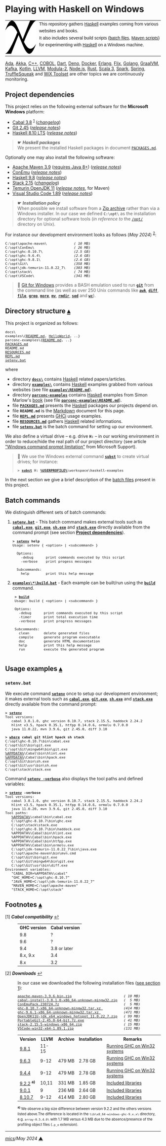 # <span id="top">Playing with Haskell on Windows</span>

<table style="font-family:Helvetica,Arial;line-height:1.6;">
  <tr>
  <td style="border:0;padding:0 10px 0 0;min-width:100px;"><a href="https://www.haskell.org/" rel="external"><img style="border:0;" src="./docs/images/Double_lambda.png" width="100" alt="Haskell project"/></a></td>
  <td style="border:0;padding:0;vertical-align:text-top;">This repository gathers <a href="https://www.haskell.org/" rel="external">Haskell</a> examples coming from various websites and books.<br/>
  It also includes several build scripts (<a href="https://en.wikibooks.org/wiki/Windows_Batch_Scripting" rel="external">batch files</a>, <a href="https://maven.apache.org/guides/introduction/introduction-to-the-pom.html">Maven scripts</a>) for experimenting with <a href="https://www.haskell.org/" rel="external">Haskell</a> on a Windows machine.
  </td>
  </tr>
</table>

[Ada][ada_examples], [Akka][akka_examples], [C++][cpp_examples], [COBOL][cobol_examples], [Dart][dart_examples], [Deno][deno_examples], [Docker][docker_examples], [Erlang][erlang_examples], [Flix][flix_examples], [Golang][golang_examples], [GraalVM][graalvm_examples], [Kafka][kafka_examples], [Kotlin][kotlin_examples], [LLVM][llvm_examples], [Modula-2][m2_examples], [Node.js][nodejs_examples], [Rust][rust_examples], [Scala 3][scala3_examples], [Spark][spark_examples], [Spring][spring_examples], [TruffleSqueak][trufflesqueak_examples] and [WiX Toolset][wix_examples] are other topics we are continuously monitoring.

## <span id="proj_deps">Project dependencies</span>

This project relies on the following external software for the **Microsoft Windows** platform:

- [Cabal 3.8][cabal_downloads] <sup id="anchor_01">[1](#footnote_01)</sup> ([*changelog*][cabal_changelog])
- [Git 2.45][git_downloads] ([*release notes*][git_relnotes])
- [Haskell 8.10 LTS][haskell_lts_downloads] ([*release notes*][haskell_lts_relnotes])

> **&#9755;** ***Haskell packages***<br/>
> We present the installed Haskell packages in document [`PACKAGES.md`](./PACKAGES.md).

Optionally one may also install the following software:

- [Apache Maven 3.9][apache_maven] ([requires Java 8+][apache_maven_history])  ([*release notes*][apache_maven_relnotes])
- [ConEmu][conemu_downloads] ([*release notes*][conemu_relnotes])
- [Haskell 9.8][haskell_latest_downloads] ([*release notes*][haskell_latest_relnotes])
- [Stack 2.15][stack_downloads] ([*changelog*][stack_changelog])
- [Temurin OpenJDK 11][temurin_openjdk11] ([*release notes*][temurin_openjdk11_relnotes], for Maven)
- [Visual Studio Code 1.89][vscode_downloads] ([*release notes*][vscode_relnotes])

> **&#9755;** ***Installation policy***<br/>
> When possible we install software from a [Zip archive][zip_archive] rather than via a Windows installer. In our case we defined **`C:\opt\`** as the installation directory for optional software tools (*in reference to* the [`/opt/`][unix_opt] directory on Unix).

For instance our development environment looks as follows (*May 2024*) <sup id="anchor_02">[2](#footnote_02)</sup>:

<pre style="font-size:80%;">
C:\opt\apache-maven\             <i>( 10 MB)</i>
C:\opt\ConEmu\                   <i>( 26 MB)</i>
C:\opt\ghc-8.10.7\               <i>(2.5 GB)</i>
C:\opt\ghc-9.6.4\                <i>(2.6 GB)</i>
C:\opt\ghc-9.8.1\                <i>(2.6 GB)</i>
C:\opt\Git\                      <i>(358 MB)</i>
C:\opt\jdk-temurin-11.0.22_7\    <i>(303 MB)</i>
C:\opt\stack\                    <i>( 74 MB)</i>
C:\opt\VSCode\                   <i>(341 MB)</i>
</pre>

<!--
> **:mag_right:** GHC features two backends: the default native code generator (option `-fasm`) and the LLVM (version 7) code generator (option `-fllvm`). The C code generator is deprecated since GHC 7.0.
-->

> **:mag_right:** [Git for Windows][git_downloads] provides a BASH emulation used to run [**`git`**][git_cli] from the command line (as well as over 250 Unix commands like [**`awk`**][man1_awk], [**`diff`**][man1_diff], [**`file`**][man1_file], [**`grep`**][man1_grep], [**`more`**][man1_more], [**`mv`**][man1_mv], [**`rmdir`**][man1_rmdir], [**`sed`**][man1_sed] and [**`wc`**][man1_wc]).

## <span id="structure">Directory structure</span> [**&#x25B4;**](#top)

This project is organized as follows:

<pre style="font-size:80%;">
docs\
examples\{<a href="examples/README.md">README.md</a>, <a href="examples/HelloWorld/">HelloWorld</a>, ..}
parconc-examples\{<a href="parconc-examples/README.md">README.md</a>, ..}
<a href="PACKAGES.md">PACKAGES.md</a>
README.md
<a href="RESOURCES.md">RESOURCES.md</a>
<a href="REPL.md">REPL.md</a>
<a href="setenv.bat">setenv.bat</a>
</pre>

where

- directory [**`docs\`**](docs/) contains [Haskell] related papers/articles.
- directory [**`examples\`**](examples/) contains [Haskell] examples grabbed from various websites (see file [**`examples\README.md`**](examples/README.md)).
- directory [**`parconc-examples`**](parconc-examples/) contains [Haskell] examples from Simon Marlow's [book][book_parconc] (see file [**`parconc-examples\README.md`**](parconc-examples/README.md)).
- file [**`PACKAGES.md`**](PACKAGES.md) presents the [Haskell] packages our projects depend on.
- file **`README.md`** is the [Markdown][github_markdown] document for this page.
- file [**`REPL.md`**](REPL.md) presents [GHCi] usage examples.
- file [**`RESOURCES.md`**](RESOURCES.md) gathers [Haskell] related informations.
- file [**`setenv.bat`**](setenv.bat) is the batch command for setting up our environment.

<!--
> **:mag_right:** We use [VS Code][microsoft_vscode] with the extension [Markdown Preview Github Styling](https://marketplace.visualstudio.com/items?itemName=bierner.markdown-preview-github-styles) to edit our Markdown files (see article ["Mastering Markdown"](https://guides.github.com/features/mastering-markdown/) from [GitHub Guides][github_guides].
-->

We also define a virtual drive &ndash; e.g. drive **`H:`** &ndash; in our working environment in order to reduce/hide the real path of our project directory (see article ["Windows command prompt limitation"][windows_limitation] from Microsoft Support).
> **:mag_right:** We use the Windows external command [**`subst`**][windows_subst] to create virtual drives; for instance:
>
> <pre style="font-size:80%;">
> <b>&gt; <a href="https://docs.microsoft.com/en-us/windows-server/administration/windows-commands/subst">subst</a> H: <a href="https://learn.microsoft.com/en-us/windows/deployment/usmt/usmt-recognized-environment-variables#variables-that-are-recognized-only-in-the-user-context">%USERPROFILE%</a>\workspace\haskell-examples</b>
> </pre>

In the next section we give a brief description of the [batch files][windows_batch_file] present in this project.

## <span id="commands">Batch commands</span>

We distinguish different sets of batch commands:

1. [**`setenv.bat`**](setenv.bat) - This batch command makes external tools such as [**`cabal.exe`**][cabal_userguide], [**`git.exe`**][git_cli], [**`sh.exe`**][sh_cli] and [**`stack.exe`**][stack_userguide] directly available from the command prompt (see section [**Project dependencies**](#proj_deps)).

   <pre style="font-size:80%;">
   <b>&gt; <a href="./setenv.bat">setenv</a> help</b>
   Usage: setenv { &lt;option&gt; | &lt;subcommand&gt; }
   &nbsp;
     Options:
       -debug      print commands executed by this script
       -verbose    print progess messages
   &nbsp;
     Subcommands:
       help        print this help message
   </pre>

2. [**`examples\*\build.bat`**](examples/Factorial/build.bat) - Each example can be built/run using the [**`build`**](examples/Factorial/build.bat) command.<br/>

    <pre style="font-size:80%;">
    <b>&gt; <a href="examples/Factorial/build.bat">build</a></b>
    Usage: build { &lt;option&gt; | &lt;subcommand&gt; }
    &nbsp;
    Options:
      -debug      print commands executed by this script
      -timer      print total execution time
      -verbose    print progress messages
    &nbsp;
    Subcommands:
      clean       delete generated files
      compile     generate program executable
      doc         generate HTML documentation
      help        print this help message
      run         execute the generated program
    </pre>

## <span id="usage">Usage examples</span> [**&#x25B4;**](#top)

### `setenv.bat`

We execute command [**`setenv`**](setenv.bat) once to setup our development environment; it makes external tools such as [**`cabal.exe`**][cabal_userguide], [**`git.exe`**][git_cli], [**`sh.exe`**][sh_cli] and [**`stack.exe`**][stack_userguide] directly available from the command prompt:

<pre style="font-size:80%;">
<b>&gt; <a href="setenv.bat">setenv</a></b>
Tool versions:
   cabal 3.8.1.0, ghc version 8.10.7, stack 2.15.5, haddock 2.24.2
   hlint v3.5, hpack 0.35.1, htfpp 0.14.0.6, ormolu 0.7.0.0
   java 11.0.22, mvn 3.9.6, git 2.45.0, diff 3.10

<b>&gt; <a href="https://docs.microsoft.com/en-us/windows-server/administration/windows-commands/where_1">where</a> cabal git hlint hpack sh stack</b>
C:\opt\ghc-8.10.7\bin\cabal.exe
C:\opt\Git\bin\git.exe
C:\opt\Git\mingw64\bin\git.exe
<a href="https://docs.microsoft.com/en-us/windows/deployment/usmt/usmt-recognized-environment-variables#bkmk-2">%APPDATA%</a>\Cabal\bin\hlint.exe
<a href="https://docs.microsoft.com/en-us/windows/deployment/usmt/usmt-recognized-environment-variables#bkmk-2">%APPDATA%</a>\Cabal\bin\hpack.exe
C:\opt\Git\bin\sh.exe
C:\opt\Git\usr\bin\sh.exe
C:\opt\stack\stack.exe
</pre>

Command [**`setenv -verbose`**](setenv.bat) also displays the tool paths and defined variables:

<pre style="font-size:80%;">
<b>&gt; <a href="setenv.bat">setenv</a> -verbose</b>
Tool versions:
   cabal 3.8.1.0, ghc version 8.10.7, stack 2.15.5, haddock 2.24.2
   hlint v3.5, hpack 0.35.1, htfpp 0.14.0.6, ormolu 0.7.0.0
   java 11.0.20, mvn 3.9.6, git 2.45.0, diff 3.10
Tool paths:
   <a href="https://docs.microsoft.com/en-us/windows/deployment/usmt/usmt-recognized-environment-variables#bkmk-2">%APPDATA%</a>\cabal\bin\cabal.exe
   C:\opt\ghc-8.10.7\bin\ghc.exe
   C:\opt\stack\stack.exe
   C:\opt\ghc-8.10.7\bin\haddock.exe
   %APPDATA%\Cabal\bin\hlint.exe
   %APPDATA%\Cabal\bin\hpack.exe
   %APPDATA%\Cabal\bin\htfpp.exe
   %APPDATA%\Cabal\bin\ormolu.exe
   C:\opt\jdk-temurin-11.0.22_7\bin\java.exe
   C:\opt\apache-maven\bin\mvn.cmd
   C:\opt\Git\bin\git.exe
   C:\opt\Git\mingw64\bin\git.exe
   C:\opt\Git\usr\bin\diff.exe
Environment variables:
   "CABAL_DIR=%APPDATA%\cabal"
   "GHC_HOME=C:\opt\ghc-8.10.7"
   "JAVA_HOME=C:\opt\jdk-temurin-11.0.22_7"
   "MAVEN_HOME=C:\opt\apache-maven"
   "STACK_HOME=C:\opt\stack"
</pre>

## <span id="footnotes">Footnotes</span> [**&#x25B4;**](#top)

<span id="footnote_01">[1]</span> ***Cabal compatibility*** [↩](#anchor_01)

<dl><dd>
<table>
<tr><th>GHC version</th><th>Cabal version</th></tr>
<tr><td>9.8</td><td>?</td></tr>
<tr><td>9.6</td><td>?</td></tr>
<tr><td>9.4</td><td>3.8 or later</td></tr>
<tr><td>8.x, 9.x</td><td>3.4</td></tr>
<tr><td>8.x</td><td>3.2</td</tr>
</table>
</dd></dl>

<span id="footnote_02">[2]</span> ***Downloads*** [↩](#anchor_02)

<dl><dd>
In our case we downloaded the following installation files (<a href="#proj_deps">see section 1</a>):
</dd>
<dd>
<pre style="font-size:80%;">
<a href="https://maven.apache.org/download.cgi">apache-maven-3.9.6-bin.zip</a>                         <i>( 10 MB)</i>
<a href="https://www.haskell.org/cabal/download.html">cabal-install-3.8.1.0-x86_64-unknown-mingw32.zip</a>   <i>(  5 MB)</i>
<a href="https://github.com/Maximus5/ConEmu/releases/tag/v23.07.24" rel="external">ConEmuPack.230724.7z</a>                               <i>(  5 MB)</i>
<a href="https://downloads.haskell.org/ghc/8.10.7/">ghc-8.10.7-x86_64-unknown-mingw32.tar.xz </a>          <i>(414 MB)</i>
<a href="https://downloads.haskell.org/ghc/9.6.1/">ghc-9.6.1-x86_64-unknown-mingw32.tar.xz </a>           <i>(471 MB)</i>
<a href="https://adoptium.net/releases.html?variant=openjdk11&jvmVariant=hotspot">OpenJDK11U-jdk_x64_windows_hotspot_11.0.22_7.zip</a>   <i>( 99 MB)</i>
<a href="https://git-scm.com/download/win">PortableGit-2.45.0-64-bit.7z.exe</a>                   <i>( 41 MB)</i>
<a href="https://github.com/commercialhaskell/stack/releases">stack-2.15.5-windows-x86_64.zip</a>                    <i>( 15 MB)</i>
<a href="https://code.visualstudio.com/Download#" rel="external">VSCode-win32-x64-1.89.1.zip</a>                        <i>(131 MB)</i>
</pre>
</dd>
<dd>
<table>
<tr><th>Version</th><th>LLVM</th><th>Archive</th><th>Installation</th><th>Remarks</th></tr>
<tr><td><a href="https://downloads.haskell.org/ghc/9.8.1/docs/users_guide/9.8.1-notes.html">9.8.1</a></td><td>11-15</td><td></td><td></td><td><a href="https://downloads.haskell.org/ghc/9.8.1/docs/users_guide/win32-dlls.html">Running GHC on Win32 systems</a></td></tr>
<tr><td><a href="https://downloads.haskell.org/ghc/9.6.3/docs/users_guide/9.6.3-notes.html">9.6.3</a></td><td>9-12</td><td>479 MB</td><td>2.78 GB</td><td><a href="https://downloads.haskell.org/ghc/9.6.3/docs/users_guide/win32-dlls.html">Running GHC on Win32 systems</a></td></tr>
<tr><td><a href="https://downloads.haskell.org/ghc/9.4.4/docs/users_guide/9.4.4-notes.html">9.4.4</a></td><td>9-12</td><td>479 MB</td><td>2.78 GB</td><td><a href="https://downloads.haskell.org/ghc/9.4.4/docs/users_guide/win32-dlls.html">Running GHC on Win32 systems</a></td></tr>
<tr><td><a href="https://downloads.haskell.org/ghc/9.2.2/docs/html/users_guide/9.2.2-notes.html">9.2.2</a> <sup><b>a)</b></sup></td><td>10,11</td><td>331 MB</td><td>1.85 GB</td><td><a href="https://downloads.haskell.org/ghc/9.2.2/docs/html/users_guide/9.2.2-notes.html#included-libraries">Included libraries</a></td></tr>
<tr><td><a href="https://downloads.haskell.org/~ghc/9.0.2/docs/html/users_guide/9.0.1-notes.html">9.0.1</a></td><td>9</td><td>236 MB</td><td>2.64 GB</td><td><a href="https://downloads.haskell.org/~ghc/9.0.2/docs/html/users_guide/9.0.1-notes.html#included-libraries">Included libraries</a></td></tr>
<tr><td><a href="https://downloads.haskell.org/~ghc/8.10.7/docs/html/users_guide/8.10.7-notes.html">8.10.7</a></td><td>9-12</td><td>414 MB</td><td>2.80 GB</td><td><a href="https://downloads.haskell.org/~ghc/8.10.7/docs/html/users_guide/8.10.7-notes.html#included-libraries">Included libraries</a></td></tr>
</table>
<span style="font-size:80%;"><sup><b>a)</b></sup> We observe a big size difference between version 9.2.2 and the others versions listed above.The difference is located in the <code>lib\x8_64-windows-ghc-9.x.x\</code> directory, e.g. <code>array-0.5.4.0\</code> with 1.7 MB versus 4.3 MB due to the absence/presence of the profiling object files (<code>.p_o</code> extension).</span>
</dd></dl>

***

*[mics](https://lampwww.epfl.ch/~michelou/)/May 2024* [**&#9650;**](#top)
<span id="bottom">&nbsp;</span>

<!-- link refs -->

[ada_examples]: https://github.com/michelou/ada-examples#top
[akka_examples]: https://github.com/michelou/akka-examples#top
[apache_maven]: https://maven.apache.org/download.cgi
[apache_maven_cli]: https://maven.apache.org/ref/current/maven-embedder/cli.html
[apache_maven_history]: https://maven.apache.org/docs/history.html
[apache_maven_relnotes]: https://maven.apache.org/docs/3.9.6/release-notes.html
[book_parconc]: https://www.oreilly.com/library/view/parallel-and-concurrent/9781449335939/
[cabal_changelog]: https://github.com/haskell/cabal/blob/master/release-notes/Cabal-3.8.1.0.md
[cabal_downloads]: https://downloads.haskell.org/~cabal/
[cabal_userguide]: https://www.haskell.org/cabal/users-guide/
[cobol_examples]: https://github.com/michelou/cobol-examples#top
[conemu_downloads]: https://github.com/Maximus5/ConEmu/releases
[conemu_relnotes]: https://conemu.github.io/blog/2023/07/24/Build-230724.html
[cpp_examples]: https://github.com/michelou/cpp-examples#top
[dart_examples]: https://github.com/michelou/dart-examples#top
[deno_examples]: https://github.com/michelou/deno-examples#top
[docker_examples]: https://github.com/michelou/docker-examples#top
[erlang_examples]: https://github.com/michelou/erlang-examples#top
[flix_examples]: https://github.com/michelou/flix-examples#top
[ghc_userguide]: https://downloads.haskell.org/ghc/latest/docs/html/users_guide/using.html
[ghci]: https://downloads.haskell.org/~ghc/latest/docs/html/users_guide/ghci.html
[git_cli]: https://git-scm.com/docs/git
[git_downloads]: https://git-scm.com/download/win
[git_relnotes]: https://raw.githubusercontent.com/git/git/master/Documentation/RelNotes/2.45.0.txt
[github_markdown]: https://github.github.com/gfm/
[golang_examples]: https://github.com/michelou/golang-examples#top
[graalvm_examples]: https://github.com/michelou/graalvm-examples#top
[haddock_userguide]: https://www.haskell.org/haddock/doc/html/index.html
[haskell]: https://www.haskell.org
[haskell_lts_downloads]: https://downloads.haskell.org/ghc/8.10.7/
[haskell_lts_relnotes]: https://downloads.haskell.org/ghc/8.10.7/docs/html/users_guide/8.10.7-notes.html
[haskell_latest_downloads]: https://downloads.haskell.org/ghc/latest/
<!--
### https://www.haskell.org/ghc/blog.html
9.4.4 => https://www.haskell.org/ghc/blog/20221224-ghc-9.4.4-released.html
9.6.1 => https://www.haskell.org/ghc/blog/20230310-ghc-9.6.1-released.html
9.6.3 => https://www.haskell.org/ghc/blog/20230925-ghc-9.6.3-released.html
9.6.4 => https://www.haskell.org/ghc/blog/20240109-ghc-9.6.4-released.html
9.8.1 => https://www.haskell.org/ghc/blog/20231009-ghc-9.8.1-released.html
-->
[haskell_latest_relnotes]: https://www.haskell.org/ghc/blog/20230310-ghc-9.6.1-released.html
[kafka_examples]: https://github.com/michelou/kafka-examples#top
[kotlin_examples]: https://github.com/michelou/kotlin-examples#top
[llvm_examples]: https://github.com/michelou/llvm-examples#top
[m2_examples]: https://github.com/michelou/m2-examples#top
[man1_awk]: https://www.linux.org/docs/man1/awk.html
[man1_diff]: https://www.linux.org/docs/man1/diff.html
[man1_file]: https://www.linux.org/docs/man1/file.html
[man1_grep]: https://www.linux.org/docs/man1/grep.html
[man1_more]: https://www.linux.org/docs/man1/more.html
[man1_mv]: https://www.linux.org/docs/man1/mv.html
[man1_rmdir]: https://www.linux.org/docs/man1/rmdir.html
[man1_sed]: https://www.linux.org/docs/man1/sed.html
[man1_wc]: https://www.linux.org/docs/man1/wc.html
[nodejs_examples]: https://github.com/michelou/nodejs-examples#top
<!--
11.0.9  -> https://mail.openjdk.java.net/pipermail/jdk-updates-dev/2020-October/004007.html
11.0.11 -> https://mail.openjdk.java.net/pipermail/jdk-updates-dev/2021-April/005860.html
11.0.12 -> https://mail.openjdk.java.net/pipermail/jdk-updates-dev/2021-July/006954.html
11.0.13 -> https://mail.openjdk.org/pipermail/jdk-updates-dev/2021-October/009368.html
11.0.14 -> https://mail.openjdk.org/pipermail/jdk-updates-dev/2022-January/011643.html
11.0.15 -> https://mail.openjdk.org/pipermail/jdk-updates-dev/2022-April/014104.html
11.0.16 -> https://mail.openjdk.org/pipermail/jdk-updates-dev/2022-July/016017.html
11.0.17 -> https://mail.openjdk.org/pipermail/jdk-updates-dev/2022-October/018119.html
11.0.18 -> https://mail.openjdk.org/pipermail/jdk-updates-dev/2023-January/020111.html
11.0.19 -> https://mail.openjdk.org/pipermail/jdk-updates-dev/2023-April/021900.html
11.0.20 -> https://mail.openjdk.org/pipermail/jdk-updates-dev/2023-July/024064.html
11.0.21 -> https://mail.openjdk.org/pipermail/jdk-updates-dev/2023-October/026351.html
11.0.22 -> https://mail.openjdk.org/pipermail/jdk-updates-dev/2024-January/029215.html
-->
[temurin_openjdk11]: https://adoptium.net/?variant=openjdk11&jvmVariant=hotspot
[temurin_openjdk11_relnotes]: https://mail.openjdk.java.net/pipermail/jdk-updates-dev/2022-April/014104.html
<!--
17.0.7  -> https://mail.openjdk.org/pipermail/jdk-updates-dev/2023-April/021899.html
17.0.8  -> https://mail.openjdk.org/pipermail/jdk-updates-dev/2023-July/024063.html
17.0.9  -> https://mail.openjdk.org/pipermail/jdk-updates-dev/2023-October/026352.html
17.0.10 -> https://mail.openjdk.org/pipermail/jdk-updates-dev/2024-January/029089.html
17.0.11 -> https://mail.openjdk.org/pipermail/jdk-updates-dev/2024-April/032197.html
-->
[temurin_openjdk17]: https://adoptium.net/releases.html?variant=openjdk17&jvmVariant=hotspot
[temurin_openjdk17_bugfixes]: https://www.oracle.com/java/technologies/javase/17-0-2-bugfixes.html
[temurin_openjdk17_relnotes]: https://mail.openjdk.org/pipermail/jdk-updates-dev/2023-October/026352.html
<!--
21_35   -> https://adoptium.net/fr/temurin/release-notes/?version=jdk-21+35
21.0.1  -> https://mail.openjdk.org/pipermail/jdk-updates-dev/2023-October/026351.html
21.0.2  -> https://mail.openjdk.org/pipermail/jdk-updates-dev/2024-January/029090.html
21.0.3  -> https://mail.openjdk.org/pipermail/jdk-updates-dev/2024-April/032196.html
-->
[temurin_openjdk21]: https://adoptium.net/releases.html?variant=openjdk21&jvmVariant=hotspot
[temurin_openjdk21_bugfixes]: https://www.oracle.com/java/technologies/javase/17-0-2-bugfixes.html
[temurin_openjdk21_relnotes]: https://mail.openjdk.org/pipermail/jdk-updates-dev/2023-October/026351.html
[rust_examples]: https://github.com/michelou/rust-examples#top
[scala3_examples]: https://github.com/michelou/dotty-examples#top
[sh_cli]: https://man7.org/linux/man-pages/man1/sh.1p.html
[spring_examples]: https://github.com/michelou/spring-examples#top
[spark_examples]: https://github.com/michelou/spark-examples#top
[stack_changelog]: https://docs.haskellstack.org/en/stable/ChangeLog/
[stack_downloads]: https://github.com/commercialhaskell/stack/releases
[stack_userguide]: https://docs.haskellstack.org/en/stable/GUIDE/
[trufflesqueak_examples]: https://github.com/michelou/trufflesqueak-examples#top
[unix_opt]: https://tldp.org/LDP/Linux-Filesystem-Hierarchy/html/opt.html
[vscode_downloads]: https://code.visualstudio.com/#alt-downloads
[vscode_relnotes]: https://code.visualstudio.com/updates/
[windows_batch_file]: https://en.wikibooks.org/wiki/Windows_Batch_Scripting
[windows_limitation]: https://support.microsoft.com/en-gb/help/830473/command-prompt-cmd-exe-command-line-string-limitation
[windows_subst]: https://docs.microsoft.com/en-us/windows-server/administration/windows-commands/subst
[wix_examples]: https://github.com/michelou/wix-examples#top
[zip_archive]: https://www.howtogeek.com/178146/htg-explains-everything-you-need-to-know-about-zipped-files/
